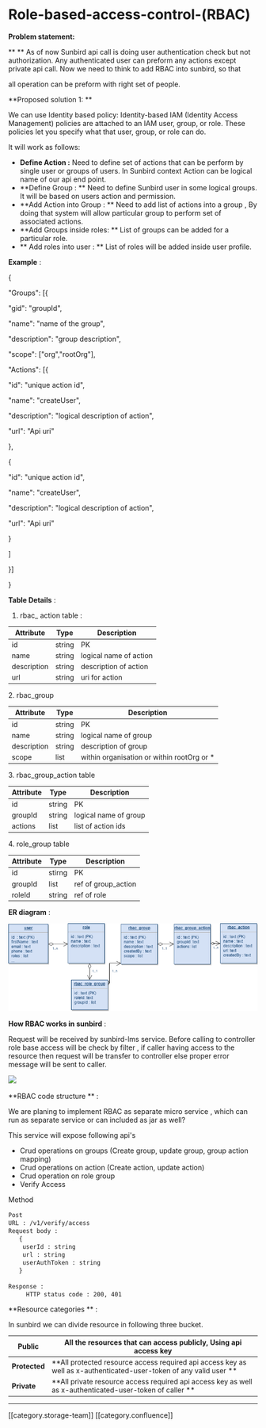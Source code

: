 # Role-based-access-control-(RBAC)

&#x20; **Problem statement:**

\*\*                    \*\* As of now Sunbird api call is doing user authentication check but not authorization. Any authenticated user can preform any actions except private api call. Now we need to think to add RBAC into sunbird, so that&#x20;

all operation can be preform with right set of people.

\*\*Proposed solution 1: \*\*

&#x20;                              We can use Identity based policy: Identity-based IAM (Identity Access Management) policies are attached to an IAM user, group, or role. These policies let you specify what that user, group, or role can do.&#x20;

&#x20;            It will work as follows:

* &#x20; **Define Action :**   Need to define set of actions that can be perform by single user or groups of users. In Sunbird context Action can be logical name of our api end point.
* &#x20; \*\*Define Group : \*\* Need to define Sunbird user in some logical groups. It will be based on users action and permission.
* &#x20; \*\*Add Action into Group : \*\*    Need to add list of actions into a group , By doing that system will allow particular group to perform set of associated actions.
* &#x20; \*\*Add Groups inside roles:  \*\* List of groups can be added for a particular role.
* \*\* Add roles into user :  \*\* List of roles will be added inside user profile.

**Example** : &#x20;

&#x20;                     &#x20;

{                  &#x20;

"Groups": \[{                           &#x20;

"gid": "groupId",

"name": "name of the group",

"description": "group description",

&#x20;"scope": \["org","rootOrg"],

&#x20;"Actions": \[{

"id": "unique action id",

"name": "createUser",

"description": "logical description of action",

"url": "Api uri"

},

{

"id": "unique action id",

"name": "createUser",

"description": "logical description of action",

"url": "Api uri"

}                               &#x20;

]                            &#x20;

}]                 &#x20;

}

**Table Details** : &#x20;

1. &#x20;  rbac\_ action table :

&#x20;                   &#x20;

| Attribute   | Type   | Description            |
| ----------- | ------ | ---------------------- |
| id          | string | PK                     |
| name        | string | logical name of action |
| description | string | description of action  |
| url         | string | uri for action         |

2\.   rbac\_group  &#x20;

| Attribute   | Type   | Description                                 |
| ----------- | ------ | ------------------------------------------- |
| id          | string | PK                                          |
| name        | string | logical name of group                       |
| description | string | description of group                        |
| scope       | list   | within organisation or within rootOrg or \* |

3\.   rbac\_group\_action table

&#x20;&#x20;

| Attribute | Type   | Description           |
| --------- | ------ | --------------------- |
| id        | string | PK                    |
| groupId   | string | logical name of group |
| actions   | list   | list of action ids    |

4\.       role\_group table&#x20;

| Attribute | Type   | Description          |
| --------- | ------ | -------------------- |
| id        | stirng | PK                   |
| groupId   | list   | ref of group\_action |
| roleId    | string | ref of role          |

**ER diagram** :&#x20;

![](../../../../.gitbook/assets/RBAC-diagram.png)

**How RBAC works in sunbird** : &#x20;

&#x20;               Request will be received by sunbird-lms service. Before calling to controller role base access will be check by filter , if caller having access to the resource then request will be transfer to controller else proper error message will be sent to caller.&#x20;

&#x20; &#x20;

![](../../../../.gitbook/assets/Sunbird\_rbac.jpg.png)

\*\*RBAC code structure \*\* :&#x20;

&#x20;       We are planing to implement RBAC as separate micro service , which can run as separate service or can included as jar as well?

&#x20;       This service will expose following api's

* &#x20;Crud operations on groups (Create group, update group, group action mapping)
* &#x20;Crud operations on action (Create action, update action)
* &#x20;Crud operation on role group&#x20;
* Verify Access&#x20;

&#x20; Method&#x20;

```actionscript3
Post
URL : /v1/verify/access
Request body : 
   {
    userId : string
    url : string
    userAuthToken : string 
   }

Response : 
     HTTP status code : 200, 401 
```

\*\*Resource categories \*\* :

&#x20; In sunbird we can divide resource in following three bucket.

&#x20;&#x20;

| Public        | All the resources that can access publicly, Using api access key                                                       |
| ------------- | ---------------------------------------------------------------------------------------------------------------------- |
| **Protected** | \*\*All protected resource access required api access key as well as x-authenticated-user-token of any valid user \*\* |
| **Private**   | \*\*All private resource access required api access key as well as x-authenticated-user-token of caller \*\*           |

***

\[\[category.storage-team]] \[\[category.confluence]]
